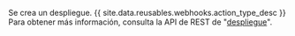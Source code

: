 Se crea un despliegue. {{ site.data.reusables.webhooks.action_type_desc }} Para obtener más información, consulta la API de REST de "[despliegue](/v3/repos/deployments/#list-deployments)".